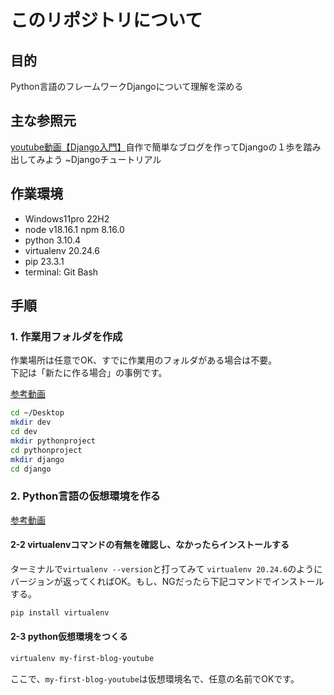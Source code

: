 # このリポジトリについて

## 目的

Python言語のフレームワークDjangoについて理解を深める

## 主な参照元

[youtube動画【Django入門】](https://youtu.be/O037g3NOoXY?si=5c4CENL3XgbCYHuz)自作で簡単なブログを作ってDjangoの１歩を踏み出してみよう ~Djangoチュートリアル  

## 作業環境

- Windows11pro 22H2
- node v18.16.1 npm 8.16.0
- python 3.10.4
- virtualenv 20.24.6
- pip 23.3.1
- terminal: Git Bash

## 手順

### 1. 作業用フォルダを作成

作業場所は任意でOK、すでに作業用のフォルダがある場合は不要。  
下記は「新たに作る場合」の事例です。  

[参考動画](https://youtu.be/O037g3NOoXY?si=8f7kSovNcukkREmK&t=380)

```bash
cd ~/Desktop
mkdir dev
cd dev
mkdir pythonproject
cd pythonproject
mkdir django
cd django
```

### 2. Python言語の仮想環境を作る

[参考動画](https://youtu.be/O037g3NOoXY?si=m-CTFg3WPWqkPSKu&t=420)  

#### 2-2 virtualenvコマンドの有無を確認し、なかったらインストールする

ターミナルで`virtualenv --version`と打ってみて `virtualenv 20.24.6`のようにバージョンが返ってくればOK。もし、NGだったら下記コマンドでインストールする。

```bash
pip install virtualenv
```

#### 2-3 python仮想環境をつくる

```bash
virtualenv my-first-blog-youtube
```

ここで、`my-first-blog-youtube`は仮想環境名で、任意の名前でOKです。
